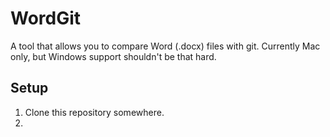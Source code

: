 WordGit
=======

A tool that allows you to compare Word (.docx) files with git. Currently Mac
only, but Windows support shouldn't be that hard.

Setup
-----

1. Clone this repository somewhere.
2. 